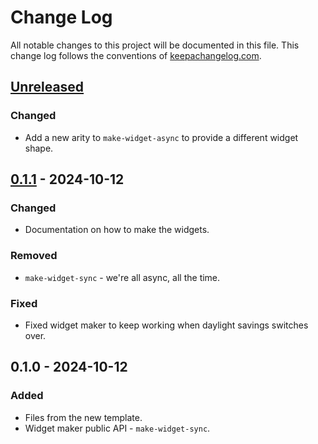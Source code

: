 # Change Log
All notable changes to this project will be documented in this file. This change log follows the conventions of [keepachangelog.com](http://keepachangelog.com/).

## [Unreleased]
### Changed
- Add a new arity to `make-widget-async` to provide a different widget shape.

## [0.1.1] - 2024-10-12
### Changed
- Documentation on how to make the widgets.

### Removed
- `make-widget-sync` - we're all async, all the time.

### Fixed
- Fixed widget maker to keep working when daylight savings switches over.

## 0.1.0 - 2024-10-12
### Added
- Files from the new template.
- Widget maker public API - `make-widget-sync`.

[Unreleased]: https://sourcehost.site/your-name/lum/compare/0.1.1...HEAD
[0.1.1]: https://sourcehost.site/your-name/lum/compare/0.1.0...0.1.1
